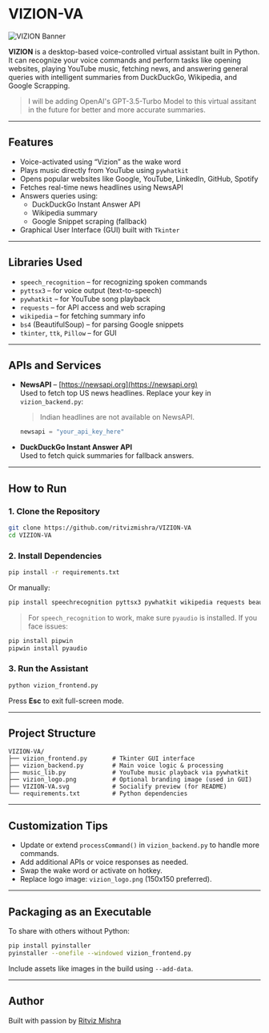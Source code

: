 # VIZION-VA

![VIZION Banner](https://socialify.git.ci/ritvizmishra/VIZION-VA/image?language=1&name=1&owner=1&theme=Light)

**VIZION** is a desktop-based voice-controlled virtual assistant built in Python. It can recognize your voice commands and perform tasks like opening websites, playing YouTube music, fetching news, and answering general queries with intelligent summaries from DuckDuckGo, Wikipedia, and Google Scrapping.

> I will be adding OpenAI's GPT-3.5-Turbo Model to this virtual assitant in the future for better and more accurate summaries.

---

## Features

- Voice-activated using “Vizion” as the wake word
- Plays music directly from YouTube using `pywhatkit`
- Opens popular websites like Google, YouTube, LinkedIn, GitHub, Spotify
- Fetches real-time news headlines using NewsAPI
- Answers queries using:
  - DuckDuckGo Instant Answer API
  - Wikipedia summary
  - Google Snippet scraping (fallback)
- Graphical User Interface (GUI) built with `Tkinter`

---

## Libraries Used

- `speech_recognition` – for recognizing spoken commands
- `pyttsx3` – for voice output (text-to-speech)
- `pywhatkit` – for YouTube song playback
- `requests` – for API access and web scraping
- `wikipedia` – for fetching summary info
- `bs4` (BeautifulSoup) – for parsing Google snippets
- `tkinter`, `ttk`, `Pillow` – for GUI

---

## APIs and Services

- **NewsAPI** – [https://newsapi.org](https://newsapi.org)  
  Used to fetch top US news headlines. Replace your key in `vizion_backend.py`:
  > Indian headlines are not available on NewsAPI.
  ```python
  newsapi = "your_api_key_here"
  ```
- **DuckDuckGo Instant Answer API**  
  Used to fetch quick summaries for fallback answers.

---

## How to Run

### 1. Clone the Repository

```bash
git clone https://github.com/ritvizmishra/VIZION-VA
cd VIZION-VA
```

### 2. Install Dependencies

```bash
pip install -r requirements.txt
```

Or manually:

```bash
pip install speechrecognition pyttsx3 pywhatkit wikipedia requests beautifulsoup4 pillow
```

> For `speech_recognition` to work, make sure `pyaudio` is installed. If you face issues:
```bash
pip install pipwin
pipwin install pyaudio
```

### 3. Run the Assistant

```bash
python vizion_frontend.py
```

Press **Esc** to exit full-screen mode.

---

## Project Structure

```
VIZION-VA/
├── vizion_frontend.py       # Tkinter GUI interface
├── vizion_backend.py        # Main voice logic & processing
├── music_lib.py             # YouTube music playback via pywhatkit
├── vizion_logo.png          # Optional branding image (used in GUI)
├── VIZION-VA.svg            # Socialify preview (for README)
└── requirements.txt         # Python dependencies
```

---

## Customization Tips

- Update or extend `processCommand()` in `vizion_backend.py` to handle more commands.
- Add additional APIs or voice responses as needed.
- Swap the wake word or activate on hotkey.
- Replace logo image: `vizion_logo.png` (150x150 preferred).

---

## Packaging as an Executable

To share with others without Python:
```bash
pip install pyinstaller
pyinstaller --onefile --windowed vizion_frontend.py
```

Include assets like images in the build using `--add-data`.

---

## Author

Built with passion by [Ritviz Mishra](https://github.com/ritvizmishra)
